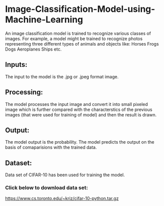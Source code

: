 # Image-Classification-Model-using-Machine-Learning
An image classification model is trained to recognize various classes of images. For example, a model might be trained to recognize photos representing three different types of animals and objects like: 
Horses
Frogs
Dogs
Aeroplanes
Ships etc.
## Inputs:
The input to the model is the .jpg or .jpeg format image.

## Processing:
The model processes the input image and convert it into small pixeled image which is further compared with the characterstics of the
previous images (that were used for training of model) and then the result is drawn.

## Output:
The model output is the probability. The model predicts the output on the basis of comaparisions with the trained data.

## Dataset:
Data set of CIFAR-10 has been used for training the model.
### Click below to download data set:
https://www.cs.toronto.edu/~kriz/cifar-10-python.tar.gz
